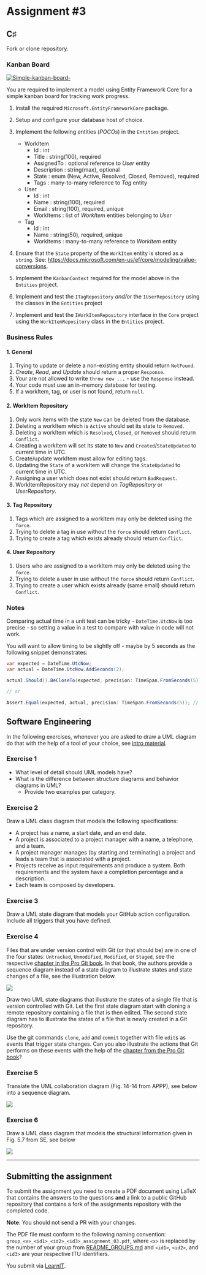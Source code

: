 # Assignment #3

## C♯

Fork or clone repository.

### Kanban Board

[![Simple-kanban-board-](https://upload.wikimedia.org/wikipedia/commons/thumb/d/d3/Simple-kanban-board-.jpg/512px-Simple-kanban-board-.jpg)](https://commons.wikimedia.org/wiki/File:Simple-kanban-board-.jpg "Jeff.lasovski [CC BY-SA 3.0 (https://creativecommons.org/licenses/by-sa/3.0)], via Wikimedia Commons")

You are required to implement a model using Entity Framework Core for a simple kanban board for tracking work progress.

1. Install the required `Microsoft.EntityFrameworkCore` package.

1. Setup and configure your database host of choice.

1. Implement the following entities (*POCOs*) in the `Entities` project.

    - WorkItem
        - Id : int
        - Title : string(100), required
        - AssignedTo : optional reference to *User* entity
        - Description : string(max), optional
        - State : enum (New, Active, Resolved, Closed, Removed), required
        - Tags : many-to-many reference to *Tag* entity
    - User
        - Id : int
        - Name : string(100), required
        - Email : string(100), required, unique
        - WorkItems : list of *WorkItem* entities belonging to *User*
    - Tag
        - Id : int
        - Name : string(50), required, unique
        - WorkItems : many-to-many reference to *WorkItem* entity

1. Ensure that the `State` property of the `WorkItem` entity is stored as a `string`. See: <https://docs.microsoft.com/en-us/ef/core/modeling/value-conversions>.

1. Implement the `KanbanContext` required for the model above in the `Entities` project.

1. Implement and test the `ITagRepository` *and/or* the `IUserRepository` using the classes in the `Entities` project

1. Implement and test the `IWorkItemRepository` interface in the `Core` project using the `WorkItemRepository` class in the `Entities` project.

### Business Rules

#### 1. General

1. Trying to update or delete a non-existing entity should return `NotFound`.
1. *Create*, *Read*, and *Update* should return a proper `Response`.
1. Your are not allowed to write `throw new ...` - use the `Response` instead.
1. Your code must use an in-memory database for testing.
1. If a workItem, tag, or user is not found, return `null`.

#### 2. WorkItem Repository

1. Only work items with the state `New` can be deleted from the database.
1. Deleting a workItem which is `Active` should set its state to `Removed`.
1. Deleting a workItem which is `Resolved`, `Closed`, or `Removed` should return `Conflict`.
1. Creating a workItem will set its state to `New` and `Created`/`StateUpdated` to current time in UTC.
1. Create/update workItem must allow for editing tags.
1. Updating the `State` of a workItem will change the `StateUpdated` to current time in UTC.
1. Assigning a user which does not exist should return `BadRequest`.
1. WorkItemRepository may *not* depend on *TagRepository* or *UserRepository*.

#### 3. Tag Repository

1. Tags which are assigned to a workItem may only be deleted using the `force`.
1. Trying to delete a tag in use without the `force` should return `Conflict`.
1. Trying to create a tag which exists already should return `Conflict`.

#### 4. User Repository

1. Users who are assigned to a workItem may only be deleted using the `force`.
1. Trying to delete a user in use without the `force` should return `Conflict`.
1. Trying to create a user which exists already (same email) should return `Conflict`.

### Notes

Comparing actual time in a unit test can be tricky - `DateTime.UtcNow` is too precise - so setting a value in a test to compare with value in code will not work.

You will want to allow timing to be slightly off - maybe by 5 seconds as the following snippet demonstrates:

```csharp
var expected = DateTime.UtcNow;
var actual = DateTime.UtcNow.AddSeconds(2);

actual.Should().BeCloseTo(expected, precision: TimeSpan.FromSeconds(5)) // true

// or

Assert.Equal(expected, actual, precision: TimeSpan.FromSeconds(5)); // true
```

## Software Engineering

In the following exercises, whenever you are asked to draw a UML diagram do that with the help of a tool of your choice, see [intro material](https://github.com/itu-bdsa/lecture-notes/tree/main/sessions/swe_00#choose-and-install-a-diagramming-tool).


### Exercise 1

  * What level of detail should UML models have?
  * What is the difference between structure diagrams and behavior diagrams in UML?
    - Provide two examples per category.


### Exercise 2

Draw a UML class diagram that models the following specifications:

  * A project has a name, a start date, and an end date.
  * A project is associated to a project manager with a name, a telephone, and a team.
  * A project manager manages (by starting and terminating) a project and leads a team that is associated with a project.
  * Projects receive as input requirements and produce a system. Both requirements and the system have a completion percentage and a description.
  * Each team is composed by developers.


### Exercise 3

Draw a UML state diagram that models your GitHub action configuration.
Include all triggers that you have defined.


### Exercise 4

Files that are under version control with Git (or that should be) are in one of the four states: `Untracked`, `Unmodified`, `Modified`, or `Staged`, see the respective [chapter in the Pro Git book](https://git-scm.com/book/en/v2/Git-Basics-Recording-Changes-to-the-Repository).
In that book, the authors provide a sequence diagram instead of a state diagram to illustrate states and state changes of a file, see the illustration below.

![](https://git-scm.com/book/en/v2/images/lifecycle.png)

Draw two UML state diagrams that illustrate the states of a single file that is version controlled with Git.
Let the first state diagram start with cloning a remote repository containing a file that is then edited.
The second state diagram has to illustrate the states of a file that is newly created in a Git repository.

Use the git commands `clone`, `add` and `commit` together with file `edit`s as events that trigger state changes.
Can you also illustrate the actions that Git performs on these events with the help of the [chapter from the Pro Git book](https://git-scm.com/book/en/v2/Git-Basics-Recording-Changes-to-the-Repository)?


### Exercise 5


Translate the UML collaboration diagram (Fig. 14-14 from APPP), see below into a sequence diagram.

![](images/martin_collab_diag.png)


### Exercise 6


Draw a UML class diagram that models the structural information given in Fig. 5.7 from SE, see below

![](images/sommerville_seq_diag.png)

---

## Submitting the assignment

To submit the assignment you need to create a PDF document using LaTeX that contains the answers to the questions **and** a link to a public GitHub repository that contains a fork of the assignments repository with the completed code.

**Note**: You should not send a PR with your changes.

The PDF file must conform to the following naming convention: `group_<x>_<id1>_<id2>_<id3>_assignment_03.pdf`, where `<x>` is replaced by the number of your group from [README_GROUPS.md](./README_GROUPS.md) and `<id1>`, `<id2>`, and `<id3>` are your respective ITU identifiers.

You submit via [LearnIT](https://learnit.itu.dk/mod/assign/view.php?id=165090).



